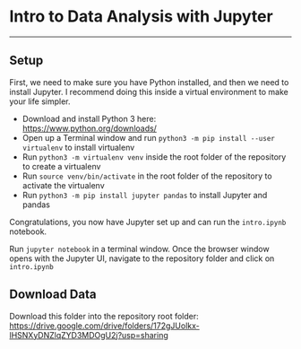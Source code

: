 # Intro to Data Analysis with Jupyter
-------

## Setup

First, we need to make sure you have Python installed, and then we need to install Jupyter. I recommend doing this inside a virtual environment to make your life simpler.

- Download and install Python 3 here: https://www.python.org/downloads/
- Open up a Terminal window and run `python3 -m pip install --user virtualenv` to install virtualenv
- Run `python3 -m virtualenv venv` inside the root folder of the repository to create a virtualenv
- Run `source venv/bin/activate` in the root folder of the repository to activate the virtualenv
- Run `python3 -m pip install jupyter pandas` to install Jupyter and pandas

Congratulations, you now have Jupyter set up and can run the `intro.ipynb` notebook. 

Run `jupyter notebook` in a terminal window. Once the browser window opens with the Jupyter UI, navigate to the repository folder and click on `intro.ipynb`

## Download Data
Download this folder into the repository root folder: https://drive.google.com/drive/folders/172gJUolkx-lHSNXyDNZlqZYD3MDOgU2j?usp=sharing
